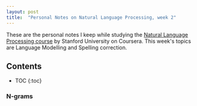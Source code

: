 ```yaml
---
layout: post
title:  "Personal Notes on Natural Language Processing, week 2"
---
```


These are the personal notes I keep while studying the [Natural Language Processing course][nlp-coursera-url] by Stanford University on Coursera. This week's topics are Language Modelling and Spelling correction.

<!--excerpt-->

<h2><strong>Contents</strong></h2>

* TOC
{:toc}

### N-grams



[nlp-coursera-url]: https://class.coursera.org/nlp/

